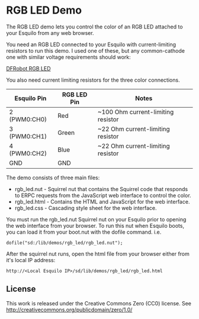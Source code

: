 RGB LED Demo
============
The RGB LED demo lets you control the color of an RGB LED attached to your
Esquilo from any web browser.

You need an RGB LED connected to your Esquilo with current-limiting resistors
to run this demo. I used one of these, but any common-cathode one with similar
voltage requirements should work:

[DFRobot RGB LED](http://dfrobot.com/wiki/index.php/Triple_Output_LED_RGB_\(SKU:FIT0095\))

You also need current limiting resistors for the three color connections.
 
| Esquilo Pin  | RGB LED Pin  | Notes                              |
| ------------ |--------------|------------------------------------|
| 2 (PWM0:CH0) |  Red         | ~100 Ohm current-limiting resistor |
| 3 (PWM0:CH1) |  Green       | ~22 Ohm current-limiting resistor  |
| 4 (PWM0:CH2) |  Blue        | ~22 Ohm current-limiting resistor  | 
| GND          |  GND         |                                    |

The demo consists of three main files:

  * rgb_led.nut - Squirrel nut that contains the Squirrel code that responds to
    ERPC requests from the JavaScript web interface to control the color.
  * rgb_led.html - Contains the HTML and JavaScript for the web interface.
  * rgb_led.css  - Cascading style sheet for the web interface.

You must run the rgb_led.nut Squirrel nut on your Esquilo prior to opening
the web interface from your browser. To run this nut when Esquilo boots, you
can load it from your boot.nut with the dofile command.  i.e.

    dofile("sd:/lib/demos/rgb_led/rgb_led.nut");

After the squirrel nut runs, open the html file from your browser either
from it's local IP address:

    http://<Local Esquilo IP>/sd/lib/demos/rgb_led/rgb_led.html

License
-------
This work is released under the Creative Commons Zero (CC0) license.
See http://creativecommons.org/publicdomain/zero/1.0/

